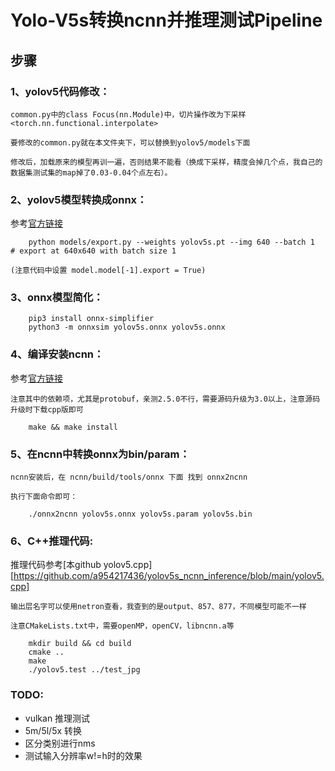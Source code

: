 # Yolo-V5s转换ncnn并推理测试Pipeline


## 步骤

### 1、yolov5代码修改：

    common.py中的class Focus(nn.Module)中，切片操作改为下采样<torch.nn.functional.interpolate>
    
    要修改的common.py就在本文件夹下，可以替换到yolov5/models下面
    
    修改后，加载原来的模型再训一遍，否则结果不能看（换成下采样，精度会掉几个点，我自己的数据集测试集的map掉了0.03-0.04个点左右）。
    
    
### 2、yolov5模型转换成onnx：

   参考[官方链接](https://github.com/ultralytics/yolov5/issues/251)
```   
    python models/export.py --weights yolov5s.pt --img 640 --batch 1  # export at 640x640 with batch size 1
```   
    (注意代码中设置 model.model[-1].export = True)
    
    
### 3、onnx模型简化：
```   
    pip3 install onnx-simplifier
    python3 -m onnxsim yolov5s.onnx yolov5s.onnx
```   
    
    
### 4、编译安装ncnn：

   参考[官方链接](https://github.com/Tencent/ncnn/wiki/how-to-build#build-for-linux)
    
    注意其中的依赖项，尤其是protobuf，亲测2.5.0不行，需要源码升级为3.0以上，注意源码升级时下载cpp版即可
```   
    make && make install
```   
    
    
### 5、在ncnn中转换onnx为bin/param：
    
    ncnn安装后，在 ncnn/build/tools/onnx 下面 找到 onnx2ncnn
    
    执行下面命令即可：
```
    ./onnx2ncnn yolov5s.onnx yolov5s.param yolov5s.bin
```


### 6、C++推理代码:

   推理代码参考[本github yolov5.cpp][https://github.com/a954217436/yolov5s_ncnn_inference/blob/main/yolov5.cpp]
    
    输出层名字可以使用netron查看，我查到的是output、857、877，不同模型可能不一样
    
    注意CMakeLists.txt中，需要openMP，openCV，libncnn.a等
    
```
    mkdir build && cd build
    cmake ..
    make
    ./yolov5.test ../test_jpg
```


### TODO:
    
* vulkan 推理测试
* 5m/5l/5x 转换
* 区分类别进行nms
* 测试输入分辨率w!=h时的效果

